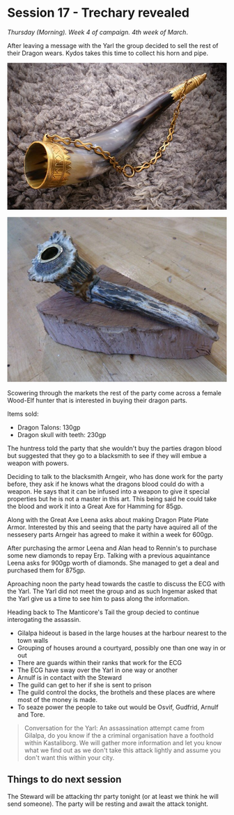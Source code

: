 # Session 17 - Trechary revealed

*Thursday (Morning). Week 4 of campaign. 4th week of March*.

After leaving a message with the Yarl the group decided to sell the rest of their Dragon wears. Kydos takes this time to collect his horn and pipe.

![Horn](images/apparel/kydos-horn.jpg)

![Pipe](images/apparel/kydos-pipe.jpg)

Scowering through the markets the rest of the party come across a female Wood-Elf hunter that is interested in buying their dragon parts.

Items sold:

- Dragon Talons: 130gp
- Dragon skull with teeth: 230gp

The huntress told the party that she wouldn't buy the parties dragon blood but suggested that they go to a blacksmith to see if they will embue a weapon with powers.

Deciding to talk to the blacksmith Arngeir, who has done work for the party before, they ask if he knows what the dragons blood could do with a weapon. He says that it can be infused into a weapon to give it special properties but he is not a master in this art. This being said he could take the blood and work it into a Great Axe for Hamming for 85gp.

Along with the Great Axe Leena asks about making Dragon Plate Plate Armor. Interested by this and seeing that the party have aquired all of the nessesery parts Arngeir has agreed to make it within a week for 600gp.

After purchasing the armor Leena and Alan head to Rennin's to purchase some new diamonds to repay Erp. Talking with a previous aquaintance Leena asks for 900gp worth of diamonds. She managed to get a deal and purchased them for 875gp.

Aproaching noon the party head towards the castle to discuss the ECG with the Yarl. The Yarl did not meet the group and as such Ingemar asked that the Yarl give us a time to see him to pass along the information.

Heading back to The Manticore's Tail the group decied to continue interogating the assassin.

- Gilalpa hideout is based in the large houses at the harbour nearest to the town walls
- Grouping of houses around a courtyard, possibly one than one way in or out
- There are guards within their ranks that work for the ECG
- The ECG have sway over the Yarl in one way or another
- Arnulf is in contact with the Steward
- The guild can get to her if she is sent to prison
- The guild control the docks, the brothels and these places are where most of the money is made.
- To seaze power the people to take out would be Osvif, Gudfrid, Arnulf and Tore.

> Conversation for the Yarl: An assassination attempt came from Gilalpa, do you know if the a criminal organisation have a foothold within Kastaliborg. We will gather more information and let you know what we find out as we don't take this attack lightly and assume you don't want this within your city.

## Things to do next session

The Steward will be attacking thr party tonight (or at least we think he will send someone). The party will be resting and await the attack tonight.